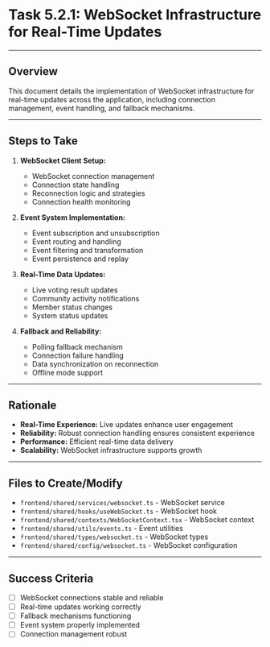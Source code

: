 # Task 5.2.1: WebSocket Infrastructure for Real-Time Updates

---

## Overview
This document details the implementation of WebSocket infrastructure for real-time updates across the application, including connection management, event handling, and fallback mechanisms.

---

## Steps to Take
1. **WebSocket Client Setup:**
   - WebSocket connection management
   - Connection state handling
   - Reconnection logic and strategies
   - Connection health monitoring

2. **Event System Implementation:**
   - Event subscription and unsubscription
   - Event routing and handling
   - Event filtering and transformation
   - Event persistence and replay

3. **Real-Time Data Updates:**
   - Live voting result updates
   - Community activity notifications
   - Member status changes
   - System status updates

4. **Fallback and Reliability:**
   - Polling fallback mechanism
   - Connection failure handling
   - Data synchronization on reconnection
   - Offline mode support

---

## Rationale
- **Real-Time Experience:** Live updates enhance user engagement
- **Reliability:** Robust connection handling ensures consistent experience
- **Performance:** Efficient real-time data delivery
- **Scalability:** WebSocket infrastructure supports growth

---

## Files to Create/Modify
- `frontend/shared/services/websocket.ts` - WebSocket service
- `frontend/shared/hooks/useWebSocket.ts` - WebSocket hook
- `frontend/shared/contexts/WebSocketContext.tsx` - WebSocket context
- `frontend/shared/utils/events.ts` - Event utilities
- `frontend/shared/types/websocket.ts` - WebSocket types
- `frontend/shared/config/websocket.ts` - WebSocket configuration

---

## Success Criteria
- [ ] WebSocket connections stable and reliable
- [ ] Real-time updates working correctly
- [ ] Fallback mechanisms functioning
- [ ] Event system properly implemented
- [ ] Connection management robust 